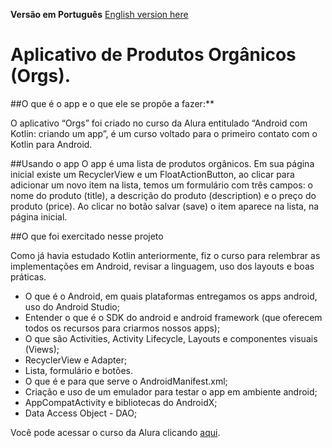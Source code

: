 **Versão em Português**
[English version here](README_en.md)

# Aplicativo de Produtos Orgânicos (Orgs).

##O que é o app e o que ele se propõe a fazer:**

O aplicativo “Orgs” foi criado no curso da Alura entitulado “Android com Kotlin: criando um app”, é um curso voltado para o primeiro contato com o Kotlin para Android.

##Usando o app
O app é uma lista de produtos orgânicos. Em sua página inicial existe um RecyclerView e um FloatActionButton, ao clicar para adicionar um novo item na lista, temos um formulário com três campos: o nome do produto (title), a descrição do produto (description) e o preço do produto (price). Ao clicar no botão salvar (save) o item aparece na lista, na página inicial.

##O que foi exercitado nesse projeto

Como já havia estudado Kotlin anteriormente, fiz o curso para relembrar as implementações em Android, revisar a linguagem, uso dos layouts e boas práticas.

- O que é o Android, em quais plataformas entregamos os apps android, uso do Android Studio;
- Entender o que é o SDK do android e android framework (que oferecem todos os recursos para criarmos nossos apps);
- O que são Activities, Activity Lifecycle, Layouts e componentes visuais (Views);
- RecyclerView e Adapter;
- Lista, formulário e botões.
- O que é e para que serve o AndroidManifest.xml;
- Criação e uso de um emulador para testar o app em ambiente android;
- AppCompatActivity e bibliotecas do AndroidX;
- Data Access Object - DAO;

Você pode acessar o curso da Alura clicando [aqui](https://cursos.alura.com.br/course/fundamentos-android-kotlin).

